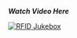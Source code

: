 ***Watch Video Here***

[![RFID Jukebox](https://github.com/user-attachments/assets/da9d6630-68cb-4750-9c60-8117232d3d21)](https://youtube.com/shorts/l3-CXZ5YFQk)

